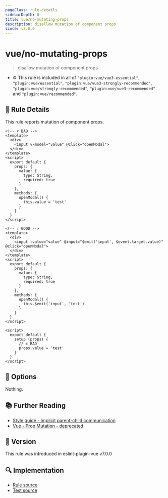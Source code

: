 ```yaml
---
pageClass: rule-details
sidebarDepth: 0
title: vue/no-mutating-props
description: disallow mutation of component props
since: v7.0.0
---
```

# vue/no-mutating-props

> disallow mutation of component props

- :gear: This rule is included in all of `"plugin:vue/vue3-essential"`, `"plugin:vue/essential"`, `"plugin:vue/vue3-strongly-recommended"`, `"plugin:vue/strongly-recommended"`, `"plugin:vue/vue3-recommended"` and `"plugin:vue/recommended"`.

## :book: Rule Details

This rule reports mutation of component props.

<eslint-code-block :rules="{'vue/no-mutating-props': ['error']}">

```vue
<!-- ✗ BAD -->
<template>
  <div>
    <input v-model="value" @click="openModal">
  </div>
</template>
<script>
  export default {
    props: {
      value: {
        type: String,
        required: true
      }
    },
    methods: {
      openModal() {
        this.value = 'test'
      }
    }
  }
</script>
```

</eslint-code-block>

<eslint-code-block :rules="{'vue/no-mutating-props': ['error']}">

```vue
<!-- ✓ GOOD -->
<template>
  <div>
    <input :value="value" @input="$emit('input', $event.target.value)" @click="openModal">
  </div>
</template>
<script>
  export default {
    props: {
      value: {
        type: String,
        required: true
      }
    },
    methods: {
      openModal() {
        this.$emit('input', 'test')
      }
    }
  }
</script>
```

</eslint-code-block>

<eslint-code-block :rules="{'vue/no-mutating-props': ['error']}">

```vue
<script>
  export default {
    setup (props) {
      // ✗ BAD
      props.value = 'test'
    }
  }
</script>
```

</eslint-code-block>

## :wrench: Options

Nothing.

## :books: Further Reading

- [Style guide - Implicit parent-child communication](https://v3.vuejs.org/style-guide/#implicit-parent-child-communication-use-with-caution)
- [Vue - Prop Mutation - deprecated](https://vuejs.org/v2/guide/migration.html#Prop-Mutation-deprecated)

## :rocket: Version

This rule was introduced in eslint-plugin-vue v7.0.0

## :mag: Implementation

- [Rule source](https://github.com/vuejs/eslint-plugin-vue/blob/master/lib/rules/no-mutating-props.js)
- [Test source](https://github.com/vuejs/eslint-plugin-vue/blob/master/tests/lib/rules/no-mutating-props.js)
